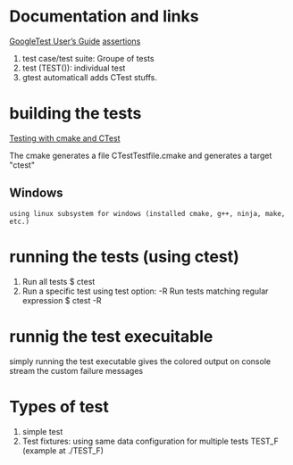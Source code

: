 # Documentation and links
[GoogleTest User’s Guide](https://google.github.io/googletest/)
[assertions](https://google.github.io/googletest/reference/assertions.html)


1. test case/test suite: Groupe of tests
2. test (TEST()): individual test
3. gtest automaticall adds CTest stuffs.

# building the tests
[Testing with cmake and CTest](https://cmake.org/cmake/help/book/mastering-cmake/chapter/Testing%20With%20CMake%20and%20CTest.html)

The cmake generates a file CTestTestfile.cmake and generates a target "ctest"

## Windows
    using linux subsystem for windows (installed cmake, g++, ninja, make, etc.)

# running the tests (using ctest)
1. Run all tests
    $ ctest
2. Run a specific test
   using test option: -R <regex>  Run tests matching regular expression
    $ ctest -R <test name>
# runnig the test execuitable
simply running the test executable gives the colored output on console
stream the custom failure messages

# Types of test
1. simple test
2. Test fixtures: using same data configuration for multiple tests
   TEST_F (example at ./TEST_F)